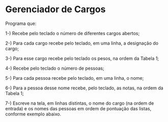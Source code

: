 # Gerenciador de Cargos
Programa que: 

1-) Recebe pelo teclado o número de diferentes cargos abertos;

2-) Para cada cargo recebe pelo teclado, em uma linha, a designação do cargo;

3-) Para esse cargo recebe pelo teclado os pesos, na ordem da Tabela 1;

4-) Recebe pelo teclado o número de pessoas;

5-) Para cada pessoa recebe pelo teclado, em uma linha, o nome;

6-) Para a pessoa desse nome recebe, pelo teclado, as notas, na ordem da Tabela 1;

7-) Escreve na tela, em linhas distintas, o nome do cargo (na ordem de entrada) e os nomes das pessoas em ordem de pontuação das listas, conforme exemplo abaixo.